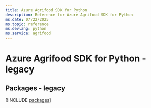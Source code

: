 ```yaml
---
title: Azure Agrifood SDK for Python
description: Reference for Azure Agrifood SDK for Python
ms.date: 07/22/2025
ms.topic: reference
ms.devlang: python
ms.service: agrifood
---
```

# Azure Agrifood SDK for Python - legacy
## Packages - legacy
[!INCLUDE [packages](agrifood-index.md)]